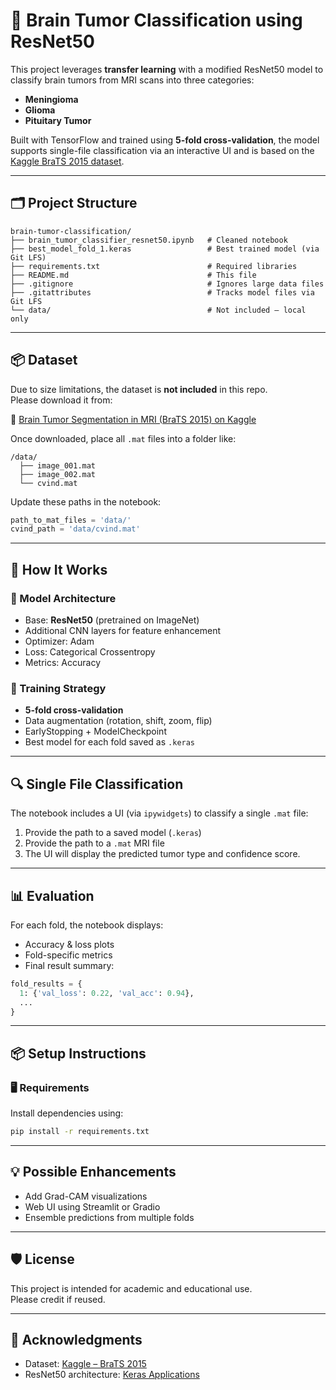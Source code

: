 # 🧠 Brain Tumor Classification using ResNet50

This project leverages **transfer learning** with a modified ResNet50 model to classify brain tumors from MRI scans into three categories:

- **Meningioma**
- **Glioma**
- **Pituitary Tumor**

Built with TensorFlow and trained using **5-fold cross-validation**, the model supports single-file classification via an interactive UI and is based on the [Kaggle BraTS 2015 dataset](https://www.kaggle.com/datasets/andrewmvd/brain-tumor-segmentation-in-mri-brats-2015/data).

---

## 🗂️ Project Structure

```
brain-tumor-classification/
├── brain_tumor_classifier_resnet50.ipynb   # Cleaned notebook
├── best_model_fold_1.keras                 # Best trained model (via Git LFS)
├── requirements.txt                        # Required libraries
├── README.md                               # This file
├── .gitignore                              # Ignores large data files
├── .gitattributes                          # Tracks model files via Git LFS
└── data/                                   # Not included – local only
```

---

## 📦 Dataset

Due to size limitations, the dataset is **not included** in this repo.  
Please download it from:

🔗 [Brain Tumor Segmentation in MRI (BraTS 2015) on Kaggle](https://www.kaggle.com/datasets/andrewmvd/brain-tumor-segmentation-in-mri-brats-2015/data)

Once downloaded, place all `.mat` files into a folder like:

```
/data/
  ├── image_001.mat
  ├── image_002.mat
  └── cvind.mat
```

Update these paths in the notebook:

```python
path_to_mat_files = 'data/'
cvind_path = 'data/cvind.mat'
```

---

## 🚀 How It Works

### 🧠 Model Architecture

- Base: **ResNet50** (pretrained on ImageNet)
- Additional CNN layers for feature enhancement
- Optimizer: Adam
- Loss: Categorical Crossentropy
- Metrics: Accuracy

### 🔁 Training Strategy

- **5-fold cross-validation**
- Data augmentation (rotation, shift, zoom, flip)
- EarlyStopping + ModelCheckpoint
- Best model for each fold saved as `.keras`

---

## 🔍 Single File Classification

The notebook includes a UI (via `ipywidgets`) to classify a single `.mat` file:

1. Provide the path to a saved model (`.keras`)
2. Provide the path to a `.mat` MRI file
3. The UI will display the predicted tumor type and confidence score.

---

## 📊 Evaluation

For each fold, the notebook displays:
- Accuracy & loss plots
- Fold-specific metrics
- Final result summary:
```python
fold_results = {
  1: {'val_loss': 0.22, 'val_acc': 0.94},
  ...
}
```

---

## 📦 Setup Instructions

### 🖥️ Requirements

Install dependencies using:

```bash
pip install -r requirements.txt
```

---

## 💡 Possible Enhancements

- Add Grad-CAM visualizations
- Web UI using Streamlit or Gradio
- Ensemble predictions from multiple folds

---

## 🛡️ License

This project is intended for academic and educational use.  
Please credit if reused.

---

## 🙏 Acknowledgments

- Dataset: [Kaggle – BraTS 2015](https://www.kaggle.com/datasets/andrewmvd/brain-tumor-segmentation-in-mri-brats-2015/data)
- ResNet50 architecture: [Keras Applications](https://keras.io/api/applications/)
